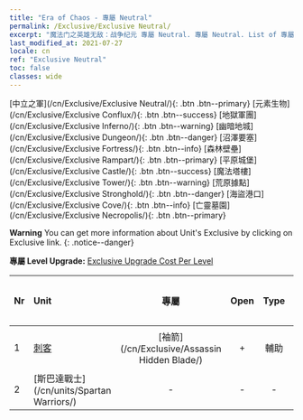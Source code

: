 ```yaml
---
title: "Era of Chaos - 專屬 Neutral"
permalink: /Exclusive/Exclusive Neutral/
excerpt: "魔法门之英雄无敌：战争纪元 專屬 Neutral. 專屬 Neutral. List of 專屬 Neutral in Era of Chaos"
last_modified_at: 2021-07-27
locale: cn
ref: "Exclusive Neutral"
toc: false
classes: wide
---
```

 [中立之軍](/cn/Exclusive/Exclusive Neutral/){: .btn .btn--primary} [元素生物](/cn/Exclusive/Exclusive Conflux/){: .btn .btn--success} [地獄軍團](/cn/Exclusive/Exclusive Inferno/){: .btn .btn--warning} [幽暗地城](/cn/Exclusive/Exclusive Dungeon/){: .btn .btn--danger} [沼澤要塞](/cn/Exclusive/Exclusive Fortress/){: .btn .btn--info} [森林壁壘](/cn/Exclusive/Exclusive Rampart/){: .btn .btn--primary} [平原城堡](/cn/Exclusive/Exclusive Castle/){: .btn .btn--success} [魔法塔樓](/cn/Exclusive/Exclusive Tower/){: .btn .btn--warning} [荒原據點](/cn/Exclusive/Exclusive Stronghold/){: .btn .btn--danger} [海盜港口](/cn/Exclusive/Exclusive Cove/){: .btn .btn--info} [亡靈墓園](/cn/Exclusive/Exclusive Necropolis/){: .btn .btn--primary} 

**Warning** You can get more information about Unit's Exclusive by clicking on Exclusive link. 
{: .notice--danger}

 **專屬 Level Upgrade:** [Exclusive Upgrade Cost Per Level](/Exclusive/ExclusiveUpgradeCostPerLevel/)

  | Nr |         Unit        | 專屬 | Open  |    Type   |  Item to Rank UP      |  塗裝   |
  |:---|:--------------------|:-------------:|:-----:|:---------:|:---------------------:|:-------:|
  | 1  | [刺客](/cn/units/Assassin/) | [袖箭](/cn/Exclusive/Assassin Hidden Blade/) | + | 輔助 | [袖箭碎片](/cn/Items/con_2200/) | [袖箭特效塗裝](/cn/Items/con_2199/) |
  | 2  | [斯巴達戰士](/cn/units/Spartan Warriors/) | - | - | - | none | none |
